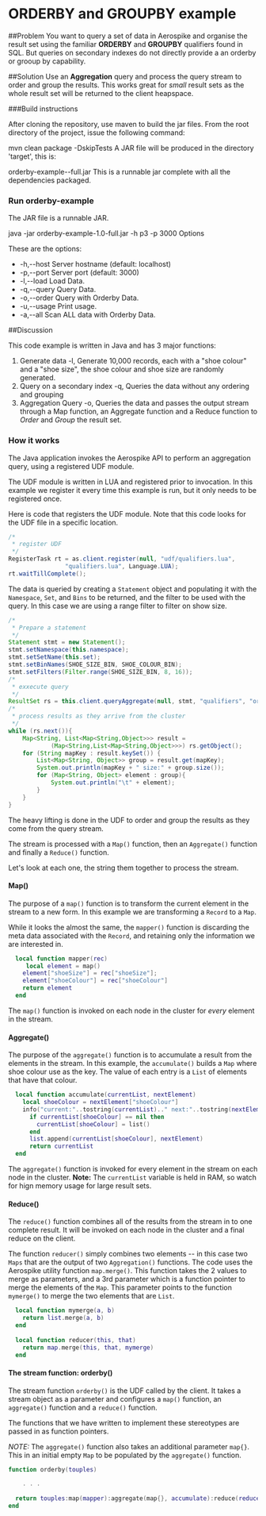 # ORDERBY and GROUPBY example

##Problem
You want to query a set of data in Aerospike and organise the result set using the familiar **ORDERBY** and **GROUPBY** qualifiers found in SQL. But queries on secondary indexes do not directly provide a an orderby or grooup by capability.

##Solution
Use an **Aggregation** query and process the query stream to order and group the results. This works great for *small* result sets as the whole result set will be returned to the client heapspace.

###Build instructions

After cloning the repository, use maven to build the jar files. From the root directory of the project, issue the following command:

mvn clean package -DskipTests
A JAR file will be produced in the directory 'target', this is:

orderby-example-<version>-full.jar
This is a runnable jar complete with all the dependencies packaged.

### Run orderby-example

The JAR file is a runnable JAR.

java -jar orderby-example-1.0-full.jar -h p3 -p 3000 
Options

These are the options:

- -h,--host <arg>  Server hostname (default: localhost)
- -p,--port <arg>  Server port (default: 3000)
- -l,--load		 Load Data.
- -q,--query		 Query Data.
- -o,--order		 Query with Orderby Data.
- -u,--usage       Print usage.
- -a,--all			Scan ALL data with Orderby Data.


##Discussion

This code example is written in Java and has 3 major functions:

1. Generate data -l, Generate 10,000 records, each with a "shoe colour" and a "shoe size", the shoe colour and shoe size are randomly generated. 
2. Query on a secondary index -q, Queries the data without any ordering and grouping
3. Aggregation Query -o, Queries the data and passes the output stream through a Map function, an Aggregate function and a Reduce function to *Order* and *Group* the result set.

### How it works
The Java application invokes the Aerospike API to perform an aggregation query, using a registered UDF module. 

The UDF module is written in LUA and registered prior to invocation. In this example we register it every time this example is run, but it only needs to be registered once.

Here is code that registers the UDF module. Note that this code looks for the UDF file in a specific location.
```java
/*
 * register UDF
 */
RegisterTask rt = as.client.register(null, "udf/qualifiers.lua", 
				"qualifiers.lua", Language.LUA);
rt.waitTillComplete();

```

The data is queried by creating a `Statement` object and populating it with the `Namespace`, `Set`, and `Bins` to be returned, and the filter to be used with the query. In this case we are using a range filter to filter on show size.

```java
/*
 * Prepare a statement
 */
Statement stmt = new Statement();
stmt.setNamespace(this.namespace);
stmt.setSetName(this.set);
stmt.setBinNames(SHOE_SIZE_BIN, SHOE_COLOUR_BIN);
stmt.setFilters(Filter.range(SHOE_SIZE_BIN, 8, 16));
/*
 * exxecute query
 */
ResultSet rs = this.client.queryAggregate(null, stmt, "qualifiers", "orderby");
/*
 * process results as they arrive from the cluster
 */
while (rs.next()){
	Map<String, List<Map<String,Object>>> result = 
			(Map<String,List<Map<String,Object>>>) rs.getObject();
	for (String mapKey : result.keySet()) {
		List<Map<String, Object>> group = result.get(mapKey);
		System.out.println(mapKey + " size:" + group.size());
		for (Map<String, Object> element : group){
			System.out.println("\t" + element);
		}
	}
}

```
The heavy lifting is done in the UDF to order and group the results as they come from the query stream.

The stream is processed with a `Map()` function, then an `Aggregate()` function and finally a `Reduce()` function.

Let's look at each one, the string them together to process the stream.

#### Map()

The purpose of a `map()` function is to transform the current element in the stream to a new form. In this example we are transforming a `Record` to a `Map`.

While it looks the almost the same, the `mapper()` function is discarding the meta data associated with the `Record`, and retaining only the information we are interested in.
```lua
  local function mapper(rec)
     local element = map()
    element["shoeSize"] = rec["shoeSize"];
    element["shoeColour"] = rec["shoeColour"]
    return element
  end 
```
The `map()` function is invoked on each node in the cluster for *every* element in the stream.

#### Aggregate()
The purpose of the `aggregate()` function is to accumulate a result from the elements in the stream. In this example, the `accumulate()` builds a `Map` where shoe colour use as the key. The value of each entry is a `List` of elements that have that colour. 
```lua
  local function accumulate(currentList, nextElement)
    local shoeColour = nextElement["shoeColour"]
    info("current:"..tostring(currentList).." next:"..tostring(nextElement))
      if currentList[shoeColour] == nil then
        currentList[shoeColour] = list()
      end 
      list.append(currentList[shoeColour], nextElement)
      return currentList
  end
```
The `aggregate()` function is invoked for every element in the stream on each node in the cluster. **Note:** The `currentList` variable is held in RAM, so watch for hign memory usage for large result sets.

#### Reduce()
The `reduce()` function combines all of the results from the stream in to one complete result. It will be invoked on each node in the cluster and a final reduce on the client.

The function `reducer()` simply combines two elements -- in this case two `Maps` that are the output of two `Aggregation()` functions. The code uses the Aerospike utility function `map.merge()`. This function takes the 2 values to merge as parameters, and a 3rd parameter which is a function pointer to merge the elements of the `Map`.  This parameter points to the function `mymerge()` to merge the two elements that are `List`.

```lua
  local function mymerge(a, b)
    return list.merge(a, b)
  end
  
  local function reducer(this, that)
    return map.merge(this, that, mymerge)
  end
```

#### The stream function: orderby()

The stream function `orderby()` is the UDF called by the client. It takes a stream object as a parameter and configures a `map()` function, an `aggregate()` function and a `reduce()` function.

The functions that we have written to implement these stereotypes are passed in as function pointers.

*NOTE:* The `aggregate()` function also takes an additional parameter `map{}`. This in an initial empty `Map` to be populated by the `aggregate()` function.

```lua
function orderby(touples)

	. . .
	  
  return touples:map(mapper):aggregate(map{}, accumulate):reduce(reducer)
end
```
